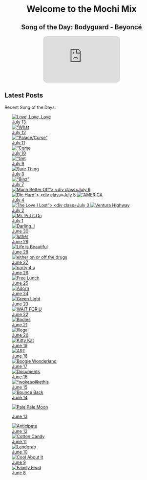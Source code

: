 <div style="text-align: center">
  <h1>Welcome to the Mochi Mix</h1>
</div>

<div style="text-align: center">
  <h2>Song of the Day: 
   Bodyguard - Beyoncé </h2>
<iframe style="border-radius:12px" src="https://open.spotify.com/embed/track/6Y4rniIxibegzsg8cdWAWV?utm_source=generator" width="50%" height="152" frameBorder="0" allowfullscreen="" allow="autoplay; clipboard-write; encrypted-media; fullscreen; picture-in-picture" loading="lazy"></iframe>
</div>

## Latest Posts
Recent Song of the Days:

<ul>

<div class="song-grid">

<a href="https://open.spotify.com/track/3Tc6dHggtSaZqlKRhzkeub?si=aa8e683271c84826" class="song-item" target="_blank">
     <img src="https://i.scdn.co/image/ab67616d0000b2734fe227fca31cc64bc03ad854" alt="Love, Love, Love">
  <div class="song-date">July 13</div>     </a>
<a href="https://open.spotify.com/track/57GsLpRtEtrzcPGPop20rS?si=9172cfeee9ab4abd" class="song-item" target="_blank">
     <img src="https://i.scdn.co/image/ab67616d0000b2739d22b70fe52340efb60ab681" alt=“What did I Miss?”>
  <div class="song-date">July 12</div>     </a>
<a href="https://open.spotify.com/track/300DUx4tdtCdGEUXR032jA?si=d25ad04422e94fc0" class="song-item" target="_blank">
     <img src="https://i.scdn.co/image/ab67616d0000b2731c1c33c63cdbcb5788975a93" alt=“Palace/Curse”>
  <div class="song-date">July 11</div>     </a>
<a href="https://open.spotify.com/track/6cEguiQecbXrFlsnMi2ysr?si=f85410229480424d" class="song-item" target="_blank">
     <img src="https://i.scdn.co/image/ab67616d0000b273240b49b7795e0611ccf416b7" alt=“Come and See Me”>
  <div class="song-date">July 10</div>     </a>
<a href="https://open.spotify.com/track/2uP6t2J5MEwhr9rDkAAzwh?si=5638808352e64a85" class="song-item" target="_blank">
     <img src="https://i.scdn.co/image/ab67616d0000b27305ac3e026324594a31fad7fb" alt=“Get You”>
  <div class="song-date">July 9</div>     </a>
<a href="https://open.spotify.com/track/0JXXNGljqupsJaZsgSbMZV?si=2c3cff235eeb4465" class="song-item" target="_blank">
     <img src="https://i.scdn.co/image/ab67616d0000b273d5a8395b0d80b8c48a5d851c" alt="Sure Thing" >
  <div class="song-date">July 8</div>     </a>
<a href="https://open.spotify.com/track/7yvdp8dqmxExSJwT2fn6Xq?si=b2dd63f80fc24e20" class="song-item" target="_blank">
     <img src="https://i.scdn.co/image/ab67616d0000b273b1150f77ae2fbf0d5b4715fc" alt=“Binz”>
  <div class="song-date">July 7</div>     </a>
<a href="https://open.spotify.com/track/42V7F468ieBbxKwaxBlpls?si=90dbb66db17c4b31" class="song-item" target="_blank">
     <img src="https://i.scdn.co/image/ab67616d0000b2739253fc2431dc4eb3c3c8c103" alt="Much Better Off”>
  <div class="song-date">July 6</div>     </a>
<a href="https://open.spotify.com/track/2g6tReTlM2Akp41g0HaeXN?si=0ed1a719fbfe4cd8" class="song-item" target="_blank">
     <img src="https://i.scdn.co/image/ab67616d0000b2732e02117d76426a08ac7c174f" alt="Die Hard”>
  <div class="song-date">July 5</div>     </a>
<a href="https://open.spotify.com/track/6l8mgVN9Xf1hiDIFGA6CTE?si=8be3238c6bb1495a" class="song-item" target="_blank">
     <img src="https://i.scdn.co/image/ab67616d0000b27378643be90cd7c5ec75675855" alt=“AMERICA HAS A PROBLEM”>
  <div class="song-date">July 4</div>     </a>
<a href="https://open.spotify.com/track/7AswIMJtp31Y62pgWFoQJI?si=d0ec8a22beea4e2b" class="song-item" target="_blank">
     <img src="https://i.scdn.co/image/ab67616d0000b273bcae489ac593de44bd9bda54" alt="The Love I Lost”>
  <div class="song-date">July 3</div>     
</a>
<a href="https://open.spotify.com/track/4IU1RL4BKvFyXtbTwaHAvW?si=fdfbe5c2037c4e43" class="song-item" target="_blank">
     <img src= "https://i.scdn.co/image/ab67616d0000b273bd3cf0e884569cd4048cbe37" alt="Ventura Highway">
  <div class="song-date">July 2</div>     
</a>
<a href="https://open.spotify.com/track/0CM8lJRuiIczcAwm9CqjNE?si=c58204232b764cff" class="song-item" target="_blank">
     <img src="https://i.scdn.co/image/ab67616d0000b273c89a2be14bbf9ba8c125763a" alt="Mr. Put it On">
  <div class="song-date">July 1</div>      
</a>
<a href="https://open.spotify.com/track/0VaeksJaXy5R1nvcTMh3Xk?si=67529ffaee724f51" class="song-item" target="_blank">
     <img src="https://i.scdn.co/image/ab67616d0000b273124e9249fada4ff3c3a0739c" alt="Darling, I">
  <div class="song-date">June 30</div> 
<a href="https://open.spotify.com/track/45J4avUb9Ni0bnETYaYFVJ?si=93365c78ee194987" class="song-item" target="_blank">
     <img src="https://i.scdn.co/image/ab67616d0000b273d9985092cd88bffd97653b58" alt="luther">
  <div class="song-date">June 29</div> 
<a href="https://open.spotify.com/track/6hh74g3EXXM8dF1Boamcyn?si=787f54c644524b26" class="song-item" target="_blank">
     <img src="https://i.scdn.co/image/ab67616d0000b273c61adbb5db3191376d7cde7a" alt="Life is Beautiful">
  <div class="song-date">June 28</div> 
<a href="https://open.spotify.com/track/3EWaU5exMayFzQMkIfTX7w?si=502c7495bcfe43ec" class="song-item" target="_blank">
     <img src="https://i.scdn.co/image/ab67616d0000b27314ed6f5625ea349c7bda4181" alt="either on or off the drugs">
  <div class="song-date">June 27</div> 
<a href="https://open.spotify.com/track/2RdEC8Ff83WkX7kDVCHseE?si=2d2a8016ff754300" class="song-item" target="_blank">
     <img src="https://i.scdn.co/image/ab67616d0000b27349bdbd5880802dcbe4e0b2dd" alt="party 4 u">
  <div class="song-date">June 26</div> 
<a href="https://open.spotify.com/track/5FX89IUKm9QJT9ymrmyK4k?si=6e69beb414db4a19" class="song-item" target="_blank">
     <img src="https://i.scdn.co/image/ab67616d0000b273ed5e0ac2ad3fd4932103bd19" alt="Free Lunch">
  <div class="song-date">June 25</div> 
<a href="https://open.spotify.com/track/25cUhiAod71TIQSNicOaW3?si=e3a5dd87bfbc459e" class="song-item" target="_blank">
     <img src="https://i.scdn.co/image/ab67616d0000b273fe113f478616e62a8fe14108" alt="Adorn">
  <div class="song-date">June 24</div> 
<a href="https://open.spotify.com/track/72by3Re4C3eVEBXvsUo0zV?si=6f1500159ad94178" class="song-item" target="_blank">
     <img src="https://i.scdn.co/image/ab67616d0000b273d70bbffa859a9f9ca6f10496" alt="Green Light">
  <div class="song-date">June 23</div> 
<a href="https://open.spotify.com/track/59nOXPmaKlBfGMDeOVGrIK?si=b491a0c6e07940d2" class="song-item" target="_blank">
     <img src="https://i.scdn.co/image/ab67616d0000b27386badd635b69aea887862214" alt="WAIT FOR U">
  <div class="song-date">June 22</div> 
<a href="https://open.spotify.com/track/2PcZiMr9bRNtRikrN7s6bL?si=f7a07d47cec24e11" class="song-item" target="_blank">
     <img src="https://i.scdn.co/image/ab67616d0000b273572a0f748d0801d7bea5f245" alt="Bodies">
  <div class="song-date">June 21</div> 
<a href="https://open.spotify.com/track/1WmBVbFmLt0w6zPP37TeCG?si=8a23f3df38c441f6" class="song-item" target="_blank">
     <img src="https://i.scdn.co/image/ab67616d0000b273dd4912edb4982f53a381b98e" alt="Illegal">
        <div class="song-date">June 20</div> 
  <a href="https://open.spotify.com/track/5UhR5ud9gS6n0PgzsjZmQd?si=1afee0a3850241ea" class="song-item" target="_blank">
     <img src="https://i.scdn.co/image/ab67616d0000b273632e4eafb2ffba59a2ae4500" alt="Kitty Kat">
        <div class="song-date">June 19</div> 
  <a href="https://open.spotify.com/track/24fWOmkqeWMdAxiOiuXt0k?si=22ec9144babe472b" class="song-item" target="_blank">
     <img src="https://i.scdn.co/image/ab67616d0000b2736bdc9c7558229c49e6a2a939" alt="ART">
        <div class="song-date">June 18</div>
   <a href="https://open.spotify.com/track/6ztstiyZL6FXzh4aG46ZPD?si=51c9431544c9467b" class="song-item" target="_blank">
     <img src="https://i.scdn.co/image/ab67616d0000b2735ccd022a69a4da9551efd988" alt="Boogie Wonderland">
        <div class="song-date">June 17</div>
    </a>
  <a href="https://open.spotify.com/track/2GZIuPFHBY7yanCa7pzxak" class="song-item" target="_blank">
        <img src="https://i.scdn.co/image/ab67616d0000b273c9ef3947d5f9aadf4148bcf3" alt="Documents">
        <div class="song-date">June 16</div>
    </a>
    <a href="https://open.spotify.com/track/59J5nzL1KniFHnU120dQzt?si=47080c14872b4103" class="song-item" target="_blank">
        <img src="https://i.scdn.co/image/ab67616d0000b273e31a279d267f3b3d8912e6f1" alt="*wokeuplikethis">
        <div class="song-date">June 15</div>
    </a>

  <a href="https://open.spotify.com/track/0SGkqnVQo9KPytSri1H6cF?si=119131b6129e4f68" class="song-item" target="_blank">
        <img src="https://i.scdn.co/image/ab67616d0000b273e572359074e5da958a922987" alt="Bounce Back">
        <div class="song-date">June 14</div>
    </a>

  <a href="https://open.spotify.com/track/3gpofCUBcNhtLy2mN0ioE5?si=bb06fb30937e4c89
" class="song-item" target="_blank">
        <img src="https://i.scdn.co/image/ab67616d0000b2738dba24881240fa4bc378fc11" alt="Pale Pale Moon">
        <div class="song-date">June 13</div>
    </a>

  <a href="https://open.spotify.com/track/6MGDifi2vBHgHLpqCUmX16?si=39658641e3b943cb" class="song-item" target="_blank">
        <img src="https://i.scdn.co/image/ab67616d0000b27341a9874dcccc950dd494c292" alt="Anticipate">
        <div class="song-date">June 12</div>
    </a>

    
  <a href="https://open.spotify.com/track/2ILSAavE0FTWeZ8pAZY5bS?si=5fb75031b5504c6e" class="song-item" target="_blank">
        <img src="https://i.scdn.co/image/ab67616d0000b2733cf33f080e04f7d6400def5d" alt="Cotton Candy">
        <div class="song-date">June 11</div>
    </a>

  <a href="https://open.spotify.com/track/3pLwsRkN3XblUXuUUqPqFR?si=760aa8ed6aa5432e" class="song-item" target="_blank">
        <img src="https://i.scdn.co/image/ab67616d0000b2734304eafbf3516fa34b29b8e2" alt="Landgrab">
        <div class="song-date">June 10</div>
    </a>

  <a href="https://open.spotify.com/track/3gC7sGzLtC1we5Kg4fac7X?si=cfde6d41d69d44ed" class="song-item" target="_blank">
        <img src="https://i.scdn.co/image/ab67616d0000b2738e6cfbc765bf8f34e0720716" alt="Cool About It">
        <div class="song-date">June 9</div>
    </a>

  <a href="https://open.spotify.com/track/6ku4gCfjdxmYpajNONAciN?si=e213cc7af3d1445a" class="song-item" target="_blank">
        <img src="https://i.scdn.co/image/ab67616d0000b2737513c4956ea5552caf02eab6" alt="Family Feud">
        <div class="song-date">June 8</div>
    </a>
